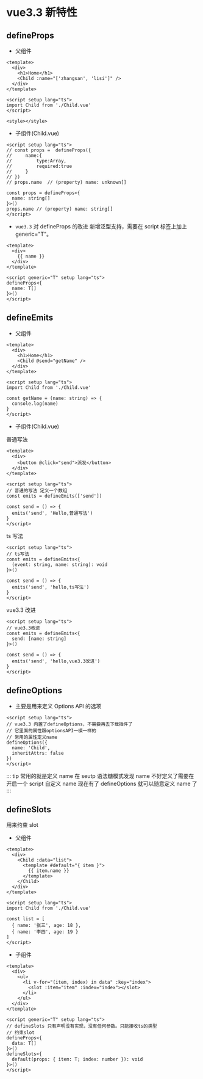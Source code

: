 # vue3.3 新特性

## defineProps

- 父组件

```vue
<template>
  <div>
    <h1>Home</h1>
    <Child :name="['zhangsan', 'lisi']" />
  </div>
</template>

<script setup lang="ts">
import Child from './Child.vue'
</script>

<style></style>
```

- 子组件(Child.vue)

```vue
<script setup lang="ts">
// const props =  defineProps({
//     name:{
//         type:Array,
//         required:true
//     }
// })
// props.name  // (property) name: unknown[]

const props = defineProps<{
  name: string[]
}>()
props.name // (property) name: string[]
</script>
```

- `vue3.3` 对 defineProps 的改进 新增泛型支持，需要在 script 标签上加上 generic="T"。

```vue
<template>
  <div>
    {{ name }}
  </div>
</template>

<script generic="T" setup lang="ts">
defineProps<{
  name: T[]
}>()
</script>
```

## defineEmits

- 父组件

```vue
<template>
  <div>
    <h1>Home</h1>
    <Child @send="getName" />
  </div>
</template>

<script setup lang="ts">
import Child from './Child.vue'

const getName = (name: string) => {
  console.log(name)
}
</script>
```

- 子组件(Child.vue)

普通写法

```vue
<template>
  <div>
    <button @click="send">派发</button>
  </div>
</template>

<script setup lang="ts">
// 普通的写法 定义一个数组
const emits = defineEmits(['send'])

const send = () => {
  emits('send', 'Hello,普通写法')
}
</script>
```

ts 写法

```vue
<script setup lang="ts">
// ts写法
const emits = defineEmits<{
  (event: string, name: string): void
}>()

const send = () => {
  emits('send', 'hello,ts写法')
}
</script>
```

vue3.3 改进

```vue
<script setup lang="ts">
// vue3.3改进
const emits = defineEmits<{
  send: [name: string]
}>()

const send = () => {
  emits('send', 'hello,vue3.3改进')
}
</script>
```

## defineOptions

- 主要是用来定义 Options API 的选项

```vue
<script setup lang="ts">
// vue3.3 内置了defineOptions，不需要再去下载插件了
// 它里面的属性跟optionsAPI一模一样的
// 常用的属性定义name
defineOptions({
  name: 'Child',
  inheritAttrs: false
})
</script>
```

::: tip
常用的就是定义 name 在 seutp 语法糖模式发现 name 不好定义了需要在开启一个 script 自定义 name 现在有了 defineOptions 就可以随意定义 name 了
:::

## defineSlots

用来约束 slot

- 父组件

```vue
<template>
  <div>
    <Child :data="list">
      <template #default="{ item }">
        {{ item.name }}
      </template>
    </Child>
  </div>
</template>

<script setup lang="ts">
import Child from './Child.vue'

const list = [
  { name: '张三', age: 18 },
  { name: '李四', age: 19 }
]
</script>
```

- 子组件

```vue
<template>
  <div>
    <ul>
      <li v-for="(item, index) in data" :key="index">
        <slot :item="item" :index="index"></slot>
      </li>
    </ul>
  </div>
</template>

<script generic="T" setup lang="ts">
// defineSlots 只有声明没有实现，没有任何参数。只能接收ts的类型
// 约束slot
defineProps<{
  data: T[]
}>()
defineSlots<{
  default(props: { item: T; index: number }): void
}>()
</script>
```

